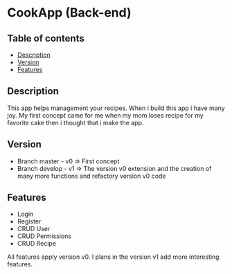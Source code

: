 # CookApp (Back-end)

## Table of contents
* [Description](#description)
* [Version](#version)
* [Features](#features)

## Description
This app helps management your recipes. When i build this app i have many joy. My first concept came for me when my mom loses recipe for my favorite cake then i thought that i make the app.

## Version
* Branch master - v0 => First concept
* Branch develop - v1 => The version v0 extension and the creation of many more functions and refactory version v0 code

## Features
* Login
* Register
* CRUD User
* CRUD Permissions
* CRUD Recipe

All features apply version v0. I plans in the version v1 add more interesting features.
